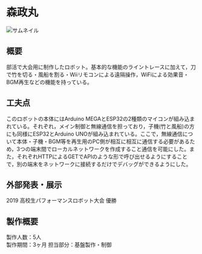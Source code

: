 <h1 class="text-center">森政丸</h1>

<img class="rounded mx-auto d-block py-2 w-100" style="max-width: 600px;" src="/img/morimasamaru/thumnail.jpg" alt="サムネイル">


## 概要

<p class="content" style="justify-content: center;">
部活で大会用に制作したロボット。基本的な機能のライントレースに加えて，刀で竹を切る・風船を割る・Wiiリモコンによる遠隔操作，WiFiによる効果音・BGM再生などの機能を持っている。
</p>

## 工夫点
このロボットの本体にはArduino MEGAとESP32の2種類のマイコンが組み込まれている。それぞれ，メイン制御と無線通信を担っており，子機(竹と風船)の方にも同様にESP32とArduino UNOが組み込まれている。ここで，無線通信について本体・子機・BGM等を再生用のPC側が相互に相互に通信する必要があるため，3つの端末間でローカルネットワークを作成すること通信を可能にした。また，それぞれHTTPによるGETでAPIのような形で呼び出せるようにすることで，別の端末をネットワークに接続するだけでデバッグができるようにした。

## 外部発表・展示

2019 高校生パフォーマンスロボット大会 優勝

## 製作概要
製作人数：5人  
製作期間：3ヶ月
担当部分：基盤製作・制御
